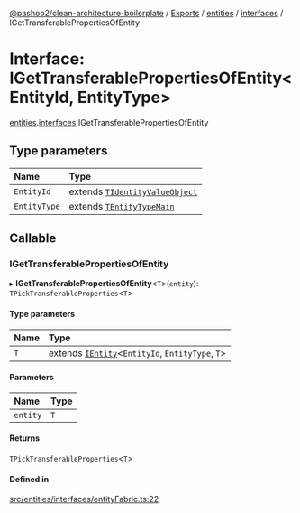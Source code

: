 [@pashoo2/clean-architecture-boilerplate](../README.md) / [Exports](../modules.md) / [entities](../modules/entities.md) / [interfaces](../modules/entities.interfaces.md) / IGetTransferablePropertiesOfEntity

# Interface: IGetTransferablePropertiesOfEntity<EntityId, EntityType\>

[entities](../modules/entities.md).[interfaces](../modules/entities.interfaces.md).IGetTransferablePropertiesOfEntity

## Type parameters

| Name | Type |
| :------ | :------ |
| `EntityId` | extends [`TIdentityValueObject`](../modules/valueobject.interfaces.md#tidentityvalueobject) |
| `EntityType` | extends [`TEntityTypeMain`](../modules/entities.interfaces.md#tentitytypemain) |

## Callable

### IGetTransferablePropertiesOfEntity

▸ **IGetTransferablePropertiesOfEntity**<`T`\>(`entity`): `TPickTransferableProperties`<`T`\>

#### Type parameters

| Name | Type |
| :------ | :------ |
| `T` | extends [`IEntity`](entities.interfaces.ientity.md)<`EntityId`, `EntityType`, `T`\> |

#### Parameters

| Name | Type |
| :------ | :------ |
| `entity` | `T` |

#### Returns

`TPickTransferableProperties`<`T`\>

#### Defined in

[src/entities/interfaces/entityFabric.ts:22](https://github.com/pashoo2/clean-architecture-boilerplate/blob/e82048b/src/entities/interfaces/entityFabric.ts#L22)
